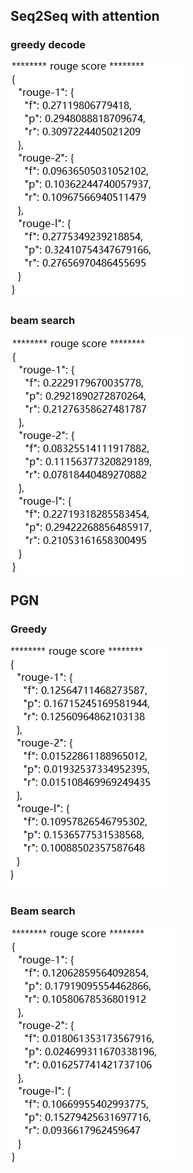 ## Seq2Seq with attention

### greedy decode

![image-20210523202904894](figure/image-20210523202904894.png)

### beam search

![image-20210523215532796](figure/image-20210523215532796.png)

## PGN

### Greedy

![image-20210524152155260](figure/image-20210524152155260.png)

### Beam search

![image-20210524152729166](figure/image-20210524152729166.png)